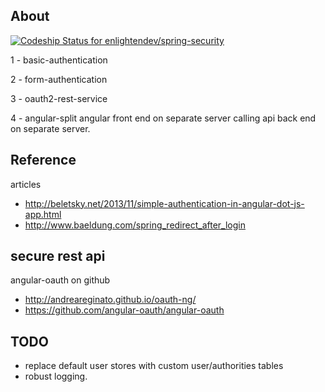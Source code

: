 ## About

[ ![Codeship Status for enlightendev/spring-security](https://codeship.com/projects/e3211fc0-08cd-0133-09a1-5a7148fc22cf/status?branch=master)](https://codeship.com/projects/90408) 

1 - basic-authentication

2 - form-authentication

3 - oauth2-rest-service


4 - angular-split
    angular front end on separate server calling api back end on separate server.





## Reference
articles
- http://beletsky.net/2013/11/simple-authentication-in-angular-dot-js-app.html
- http://www.baeldung.com/spring_redirect_after_login

secure rest api
- 

angular-oauth on github
- http://andreareginato.github.io/oauth-ng/
- https://github.com/angular-oauth/angular-oauth


## TODO
- replace default user stores with custom user/authorities tables
- robust logging.